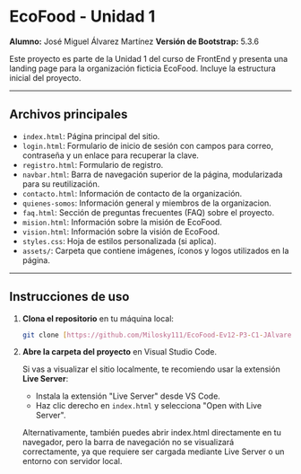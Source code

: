 # EcoFood - Unidad 1

**Alumno:** José Miguel Álvarez Martínez
**Versión de Bootstrap:** 5.3.6

Este proyecto es parte de la Unidad 1 del curso de FrontEnd y presenta una landing page para la organización ficticia EcoFood. 
Incluye la estructura inicial del proyecto.

---

## Archivos principales

* `index.html`: Página principal del sitio.
* `login.html`: Formulario de inicio de sesión con campos para correo, contraseña y un enlace para recuperar la clave.
* `registro.html`: Formulario de registro.
* `navbar.html`: Barra de navegación superior de la página, modularizada para su reutilización.
* `contacto.html`: Información de contacto de la organización.
* `quienes-somos`: Información general y miembros de la organizacion.
* `faq.html`: Sección de preguntas frecuentes (FAQ) sobre el proyecto.
* `mision.html`: Información sobre la misión de EcoFood.
* `vision.html`: Información sobre la visión de EcoFood.
* `styles.css`: Hoja de estilos personalizada (si aplica).
* `assets/`: Carpeta que contiene imágenes, íconos y logos utilizados en la página.

---

## Instrucciones de uso

1.  **Clona el repositorio** en tu máquina local:

    ```bash
    git clone [https://github.com/Milosky111/EcoFood-Ev12-P3-C1-JAlvarez.git](https://github.com/Milosky111/EcoFood-Ev12-P3-C1-JAlvarez.git)
    ```

2.  **Abre la carpeta del proyecto** en Visual Studio Code.

    Si vas a visualizar el sitio localmente, te recomiendo usar la extensión **Live Server**:

    * Instala la extensión "Live Server" desde VS Code.
    * Haz clic derecho en `index.html` y selecciona "Open with Live Server".

    Alternativamente, también puedes abrir index.html directamente en tu navegador, pero la barra de navegación no se visualizará correctamente, ya que requiere ser cargada mediante Live Server o un entorno con servidor local.